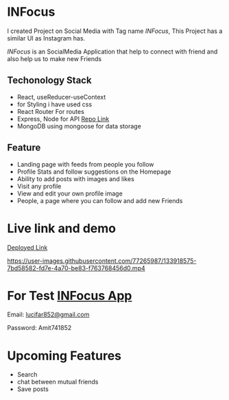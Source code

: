 # INFocus 

I created Project on Social Media with Tag name   _INFocus_, This Project has a similar  UI as Instagram has.

_INFocus_ is an SocialMedia Application that help to connect with friend and also help us to make new Friends

## Techonology Stack
- React, useReducer-useContext
- for Styling i have used css
- React Router For routes
- Express, Node for API [Repo Link](https://github.com/AmitMishra-852/socialmedia_backend "Backend")
- MongoDB using mongoose for data storage

## Feature
-  Landing page with feeds from people you follow
-  Profile Stats and follow suggestions on the Homepage
-  Ability to add posts with images and likes
-  Visit any profile
-  View and edit your own profile image
-  People, a page where you can follow and add new Friends

# Live link and demo
[Deployed Link](https://inficus-social-app.herokuapp.com "APP")

https://user-images.githubusercontent.com/77265987/133918575-7bd58582-fd7e-4a70-be83-f763768456d0.mp4

# For Test [INFocus App](https://inficus-social-app.herokuapp.com "APP")
Email: lucifar852@gmail.com 

Password: Amit741852

# Upcoming Features
- Search 
- chat between mutual friends
- Save posts


